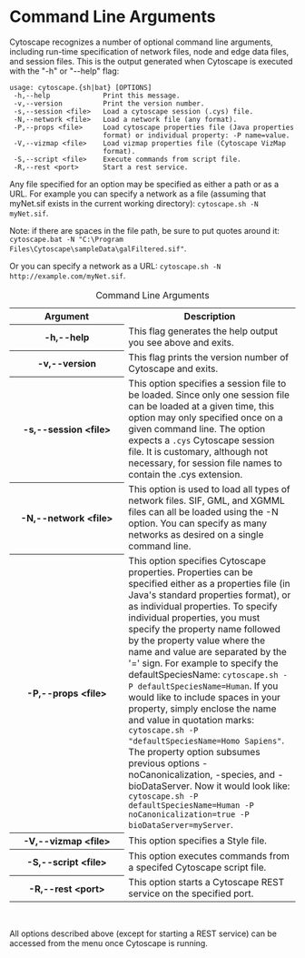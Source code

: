 Command Line Arguments
======================

Cytoscape recognizes a number of optional command line arguments,
including run-time specification of network files, node and edge data
files, and session files. This is the output generated when Cytoscape is
executed with the "-h" or "--help" flag:

    usage: cytoscape.{sh|bat} [OPTIONS]
     -h,--help             Print this message.
     -v,--version          Print the version number.
     -s,--session <file>   Load a cytoscape session (.cys) file.
     -N,--network <file>   Load a network file (any format).
     -P,--props <file>     Load cytoscape properties file (Java properties
                           format) or individual property: -P name=value.
     -V,--vizmap <file>    Load vizmap properties file (Cytoscape VizMap
                           format).
     -S,--script <file>    Execute commands from script file.
     -R,--rest <port>      Start a rest service.

Any file specified for an option may be specified as either a path or as
a URL. For example you can specify a network as a file (assuming that
myNet.sif exists in the current working directory):
`cytoscape.sh -N myNet.sif`.

Note: if there are spaces in the file path, be sure to put quotes around
it:
`cytoscape.bat -N "C:\Program Files\Cytoscape\sampleData\galFiltered.sif"`.

Or you can specify a network as a URL:
`cytoscape.sh -N http://example.com/myNet.sif`.

<table cellspacing="0">
<caption>Command Line Arguments</caption>
<colgroup> <col style="width:40%"> <col style="width:60%"> </colgroup>
<tbody>
<tr> <th><div style="xwidth: 150px">Argument</div></th>                                         <th>Description</th>                                                                      </tr>
<tr> <th class="spec" style="text-transform: none"><div style="xwidth: 150px">-h,--help</div></th>                    <td>This flag generates the help output you see above and exits.</td>                     </tr>
<tr> <th class="specalt" style="text-transform: none"><div style="xwidth: 150px">-v,--version</div></th>              <td class="alt">This flag prints the version number of Cytoscape and exits.</td>          </tr>
<tr> <th class="spec" style="text-transform: none"><div style="xwidth: 150px">-s,--session &lt;file&gt;</div></th>    <td>This option specifies a session file to be loaded. Since only one session file can be loaded at a given time, this option may only specified once on a given command line. The option expects a <code>.cys</code> Cytoscape session file. It is customary, although not necessary, for session file names to contain the .cys extension.</td> </tr>
<tr> <th class="specalt" style="text-transform: none"><div style="xwidth: 150px">-N,--network &lt;file&gt;</div></th> <td class="alt">This option is used to load all types of network files. SIF, GML, and XGMML files can all be loaded using the -N option. You can specify as many networks as desired on a single command line.</td> </tr>
<tr> <th class="spec" style="text-transform: none"><div style="xwidth: 150px">-P,--props &lt;file&gt;</div></th>      <td>This option specifies Cytoscape properties. Properties can be specified either as a properties file (in Java's standard properties format), or as individual properties. To specify individual properties, you must specify the property name followed by the property value where the name and value are separated by the '=' sign. For example to specify the defaultSpeciesName: <code>cytoscape.sh -P defaultSpeciesName=Human</code>. If you would like to include spaces in your property, simply enclose the name and value in quotation marks: <code>cytoscape.sh -P "defaultSpeciesName=Homo Sapiens"</code>. The property option subsumes previous options -noCanonicalization, -species, and -bioDataServer. Now it would look like: <code>cytoscape.sh -P defaultSpeciesName=Human -P noCanonicalization=true -P bioDataServer=myServer</code>.</td> </tr>
<tr> <th class="specalt" style="text-transform: none"><div style="xwidth: 150px">-V,--vizmap &lt;file&gt;</div></th>  <td class="alt">This option specifies a Style file.</td>                                  </tr>
<tr> <th class="spec" style="text-transform: none"><div style="xwidth: 150px">-S,--script &lt;file&gt;</div></th>     <td>This option executes commands from a specifed Cytoscape script file.</td>             </tr>
<tr> <th class="specalt" style="text-transform: none"><div style="xwidth: 150px">-R,--rest &lt;port&gt;</div></th>    <td class="alt">This option starts a Cytoscape REST service on the specified port.</td>   </tr>
</tbody>
</table>
<br>
  
  
All options described above (except for starting a REST service) can be
accessed from the menu once Cytoscape is running.

